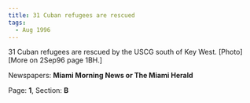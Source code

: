 ```yaml
---  
title: 31 Cuban refugees are rescued  
tags:  
  - Aug 1996  
---  
```

  
31 Cuban refugees are rescued by the USCG south of Key West. [Photo] [More on 2Sep96 page 1BH.]  
  
Newspapers: **Miami Morning News or The Miami Herald**  
  
Page: **1**, Section: **B** 
